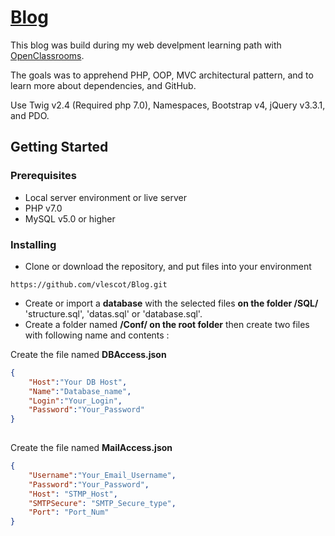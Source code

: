 # [Blog](http://vincentlescot.fr/P5/)

This blog was build during my web develpment learning path with [OpenClassrooms](https://openclassrooms.com/paths/developpeur-se-d-application-php-symfony).

The goals was to apprehend PHP, OOP, MVC architectural pattern, and to learn more about dependencies, and GitHub.

Use Twig v2.4 (Required php 7.0), Namespaces, Bootstrap v4, jQuery v3.3.1, and PDO.

## Getting Started

### Prerequisites

* Local server environment or live server
* PHP v7.0
* MySQL v5.0 or higher


### Installing

* Clone or download the repository, and put files into your environment

```
https://github.com/vlescot/Blog.git
```

* Create or import a **database** with the selected files **on the folder /SQL/** 'structure.sql', 'datas.sql' or 'database.sql'.
* Create a folder named **/Conf/ on the root folder** then create two files with following name and contents :

Create the file named **DBAccess.json** 
```json
{
    "Host":"Your DB Host",
    "Name":"Database_name",
    "Login":"Your_Login",
    "Password":"Your_Password"
}
 
```

Create the file named **MailAccess.json**
```json
{
    "Username":"Your_Email_Username",
    "Password":"Your_Password",
    "Host": "STMP_Host",
    "SMTPSecure": "SMTP_Secure_type", 
    "Port": "Port_Num" 
}

```
